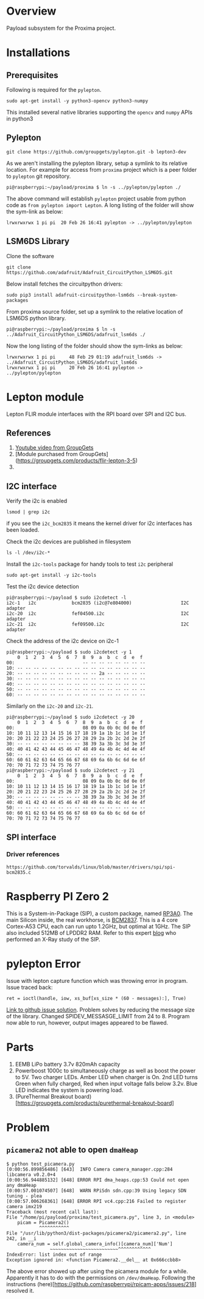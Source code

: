 # Overview

Payload subsystem for the Proxima project.

# Installations

## Prerequisites

Following is required for the `pylepton`.

    sudo apt-get install -y python3-opencv python3-numpy

This installed several native libraries supporting the `opencv` and `numpy` APIs in python3

## Pylepton

    git clone https://github.com/groupgets/pylepton.git -b lepton3-dev

As we aren't installing the pylepton library, setup a symlink to its relative location. For example for access from `proxima` project which is a peer folder to `pylepton` git repository.

    pi@raspberrypi:~/payload/proxima $ ln -s ../pylepton/pylepton ./

The above command will establish `pylepton` project usable from python code as `from pylepton import Lepton`. A long listing of the folder will show the sym-link as below:

    lrwxrwxrwx 1 pi pi  20 Feb 26 16:41 pylepton -> ../pylepton/pylepton

## LSM6DS Library

Clone the software

    git clone https://github.com/adafruit/Adafruit_CircuitPython_LSM6DS.git

Below install fetches the circuitpython drivers:
   
    sudo pip3 install adafruit-circuitpython-lsm6ds --break-system-packages

From proxima source folder, set up a symlink to the relative location of LSM6DS python library.

    pi@raspberrypi:~/payload/proxima $ ln -s ../Adafruit_CircuitPython_LSM6DS/adafruit_lsm6ds ./

Now the long listing of the folder should show the sym-links as below:

    lrwxrwxrwx 1 pi pi     48 Feb 29 01:19 adafruit_lsm6ds -> ../Adafruit_CircuitPython_LSM6DS/adafruit_lsm6ds
    lrwxrwxrwx 1 pi pi     20 Feb 26 16:41 pylepton -> ../pylepton/pylepton

# Lepton module

Lepton FLIR module interfaces with the RPI board over SPI and I2C bus.

## References

1. [Youtube video from GroupGets](https://www.youtube.com/watch?v=Gc3fSmK9eco&ab_channel=GroupGets)
2. [Module purchased from GroupGets] (https://groupgets.com/products/flir-lepton-3-5)
3. 

## I2C interface

Verify the i2c is enabled

    lsmod | grep i2c

if you see the `i2c_bcm2835` it means the kernel driver for i2c interfaces has been loaded.

Check the i2c devices are published in filesystem

    ls -l /dev/i2c-*

Install the `i2c-tools` package for handy tools to test `i2c` peripheral

    sudo apt-get install -y i2c-tools

Test the i2c device detection

    pi@raspberrypi:~/payload $ sudo i2cdetect -l
    i2c-1   i2c             bcm2835 (i2c@7e804000)                  I2C adapter
    i2c-20  i2c             fef04500.i2c                            I2C adapter
    i2c-21  i2c             fef09500.i2c                            I2C adapter

Check the address of the i2c device on i2c-1

    pi@raspberrypi:~/payload $ sudo i2cdetect -y 1
        0  1  2  3  4  5  6  7  8  9  a  b  c  d  e  f
    00:                         -- -- -- -- -- -- -- -- 
    10: -- -- -- -- -- -- -- -- -- -- -- -- -- -- -- -- 
    20: -- -- -- -- -- -- -- -- -- -- 2a -- -- -- -- -- 
    30: -- -- -- -- -- -- -- -- -- -- -- -- -- -- -- -- 
    40: -- -- -- -- -- -- -- -- -- -- -- -- -- -- -- -- 
    50: -- -- -- -- -- -- -- -- -- -- -- -- -- -- -- -- 
    60: -- -- -- -- -- -- -- -- -- -- -- -- -- -- -- -- 

Similarly on the `i2c-20` and `i2c-21`.

    pi@raspberrypi:~/payload $ sudo i2cdetect -y 20
        0  1  2  3  4  5  6  7  8  9  a  b  c  d  e  f
    00:                         08 09 0a 0b 0c 0d 0e 0f 
    10: 10 11 12 13 14 15 16 17 18 19 1a 1b 1c 1d 1e 1f 
    20: 20 21 22 23 24 25 26 27 28 29 2a 2b 2c 2d 2e 2f 
    30: -- -- -- -- -- -- -- -- 38 39 3a 3b 3c 3d 3e 3f 
    40: 40 41 42 43 44 45 46 47 48 49 4a 4b 4c 4d 4e 4f 
    50: -- -- -- -- -- -- -- -- -- -- -- -- -- -- -- -- 
    60: 60 61 62 63 64 65 66 67 68 69 6a 6b 6c 6d 6e 6f 
    70: 70 71 72 73 74 75 76 77                         
    pi@raspberrypi:~/payload $ sudo i2cdetect -y 21
        0  1  2  3  4  5  6  7  8  9  a  b  c  d  e  f
    00:                         08 09 0a 0b 0c 0d 0e 0f 
    10: 10 11 12 13 14 15 16 17 18 19 1a 1b 1c 1d 1e 1f 
    20: 20 21 22 23 24 25 26 27 28 29 2a 2b 2c 2d 2e 2f 
    30: -- -- -- -- -- -- -- -- 38 39 3a 3b 3c 3d 3e 3f 
    40: 40 41 42 43 44 45 46 47 48 49 4a 4b 4c 4d 4e 4f 
    50: -- -- -- -- -- -- -- -- -- -- -- -- -- -- -- -- 
    60: 60 61 62 63 64 65 66 67 68 69 6a 6b 6c 6d 6e 6f 
    70: 70 71 72 73 74 75 76 77                         

## SPI interface

### Driver references

    https://github.com/torvalds/linux/blob/master/drivers/spi/spi-bcm2835.c


# Raspberry PI Zero 2

This is a System-in-Package (SIP), a custom package, named [RP3A0](https://www.raspberrypi.com/documentation/computers/processors.html#rp3a0). The main Silicon inside, the real workhorse, is [BCM2837](https://www.raspberrypi.com/documentation/computers/processors.html#bcm2837). This is a 4 core Cortex-A53 CPU, each can run upto 1.2GHz, but optimal at 1GHz. The SIP also included 512MB of LPDDR2 RAM. Refer to this expert [blog](https://www.jeffgeerling.com/blog/2021/look-inside-raspberry-pi-zero-2-w-and-rp3a0-au) who performed an X-Ray study of the SIP.

# pylepton Error

Issue with lepton capture function which was throwing error in program. 
Issue traced back:
    
    ret = ioctl(handle, iow, xs_buf[xs_size * (60 - messages):], True)

[Link to github issue solution](https://github.com/groupgets/pylepton/issues/52).
Problem solves by reducing the message size of the library. Changed SPIDEV_MESSASGE_LIMIT from 24 to 8. Program now able to run, however, output images appeared to be flawed.




# Parts

1. EEMB LiPo battery 3.7v 820mAh capacity
2. Powerboost 1000c to simultaneously charge as well as boost the power to 5V. Two charger LEDs. Amber LED when charger is On. 2nd LED turns Green when fully charged, Red when input voltage falls below 3.2v. Blue LED indicates the system is powering load.
3. (PureThermal Breakout board)[https://groupgets.com/products/purethermal-breakout-board]


# Problem

## `picamera2` not able to open `dmaHeap`

    $ python test_picamera.py
    [0:00:56.899856486] [643]  INFO Camera camera_manager.cpp:284 libcamera v0.2.0+4
    [0:00:56.944885132] [648] ERROR RPI dma_heaps.cpp:53 Could not open any dmaHeap
    [0:00:57.001074507] [648]  WARN RPiSdn sdn.cpp:39 Using legacy SDN tuning - plea
    [0:00:57.006268361] [648] ERROR RPI vc4.cpp:216 Failed to register camera imx219
    Traceback (most recent call last):
    File "/home/pi/payload/proxima/test_picamera.py", line 3, in <module>
        picam = Picamera2()
                ^^^^^^^^^^^
    File "/usr/lib/python3/dist-packages/picamera2/picamera2.py", line 242, in __i
        camera_num = self.global_camera_info()[camera_num]['Num']
                    ~~~~~~~~~~~~~~~~~~~~~~~~~^^^^^^^^^^^^
    IndexError: list index out of range
    Exception ignored in: <function Picamera2.__del__ at 0x666ccbb8>

The above error showed up after using the picamera module for a while. Apparently it has to do with the permissions on `/dev/dmaHeap`. Following the instructions (here)[https://github.com/raspberrypi/rpicam-apps/issues/218] resolved it. 

